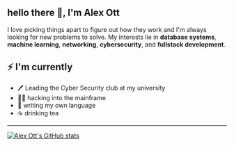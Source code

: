 <!--  _______  ______    _______                         ______             _           -->
<!-- (_______)/ _____)  (_______)                       / _____)           | |          -->
<!--  _  _  _( (____        _ _____ _____ ____   ___   ( (____  _   _  ____| |  _  ___  -->
<!-- | ||_|| |\____ \      | | ___ (____ |    \ /___)   \____ \| | | |/ ___) |_/ )/___) -->
<!-- | |   | |_____) )     | | ____/ ___ | | | |___ |   _____) ) |_| ( (___|  _ (|___ | -->
<!-- |_|   |_(______/      |_|_____)_____|_|_|_(___/   (______/|____/ \____)_| \_|___/  -->

## hello there 🌊, I'm Alex Ott

I love picking things apart to figure out how they work and I'm always looking
for new problems to solve. My interests lie in **database systems**, **machine
learning**, **networking**, **cybersecurity**, and **fullstack development**.

## ⚡️ I'm currently

- 🖊️ Leading the Cyber Security club at my university
- 👨‍💻 hacking into the mainframe
- 🦀 writing my own language
- ☕ drinking tea

<!-- - 📙 Check out my resume. -->

<!-- ## ✒️ recent posts -->

---

[![Alex Ott's GitHub stats](https://github-readme-stats-ten-gilt.vercel.app/api?username=AlexanderHOtt)][profile]

[profile]: https://github.com/AlexanderHOtt
